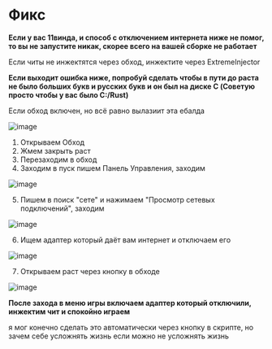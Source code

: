 # Фикс

**Если у вас 11винда, и способ с отключением интернета ниже не помог, то вы не запустите никак, скорее всего на вашей сборке не работает**

Если читы не инжектятся через обход, инжектите через ExtremeInjector

**Если выходит ошибка ниже, попробуй сделать чтобы в пути до раста не было больших букв и русских букв и он был на диске C (Советую просто чтобы у вас было C:/Rust)**

Если обход включен, но всё равно вылазиит эта ебалда

![image](https://github.com/user-attachments/assets/e815c7ef-60e0-41f0-8dd4-fb36aae8a5e3)


1. Открываем Обход 
2. Жмем закрыть раст
3. Перезаходим в обход
4. Заходим в пуск пишем Панель Управления, заходим

![image](https://github.com/user-attachments/assets/20072ef1-293d-4dd3-839b-10eef88b7800)

5. Пишем в поиск "сете" и нажимаем "Просмотр сетевых подключений", заходим

![image](https://github.com/user-attachments/assets/5fe5861b-6b6f-4e09-9bcd-dbb7fb904e9a)

6. Ищем адаптер который даёт вам интернет и отключаем его

![image](https://github.com/user-attachments/assets/f5f8b96b-1eda-41fe-bd5e-74afa67c4287)

7. Открываем раст через кнопку в обходе

![image](https://github.com/user-attachments/assets/cff28659-0c51-4b97-91cb-819c60329c73)

**После захода в меню игры включаем адаптер который отключили, инжектим чит и спокойно играем**

я мог конечно сделать это автоматически через кнопку в скрипте, но зачем себе усложнять жизнь если можно не усложнять жизнь
